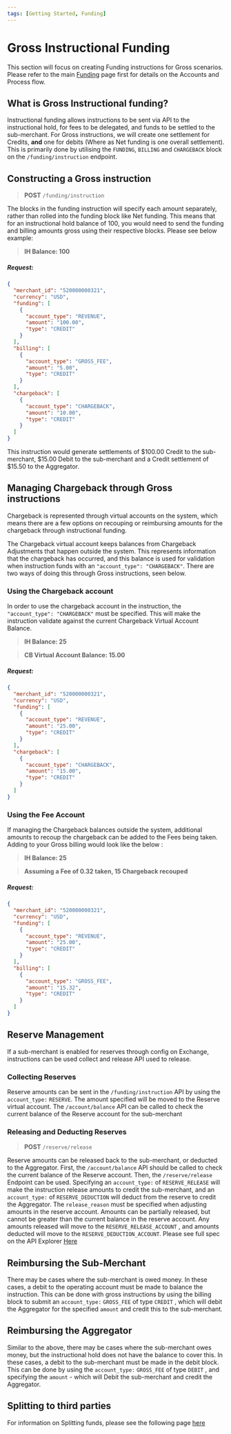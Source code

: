```yaml
---
tags: [Getting Started, Funding]
---
```


# Gross Instructional Funding

This section will focus on creating Funding instructions for Gross scenarios. Please refer to the main [Funding](?path=docs/getting-started/getting-started-funding.md) page first for details on the Accounts and Process flow.

## What is Gross Instructional funding?

Instructional funding allows instructions to be sent via API to the instructional hold, for fees to be delegated, and funds to be settled to the sub-merchant.
For Gross instructions, we will create one settlement for Credits, **and** one for debits (Where as Net funding is one overall settlement). This is primarily done by utilising the `FUNDING`, `BILLING` and `CHARGEBACK` block on the `/funding/instruction` endpoint.

## Constructing a Gross instruction 

<!-- theme: info -->
>**POST** `/funding/instruction`

The blocks in the funding instruction will specify each amount separately, rather than rolled into the funding block like Net funding. 
This means that for an instructional hold balance of 100, you would need to send the funding and billing amounts gross using their respective blocks. 
Please see below example:
<!-- theme: success -->
>**IH Balance: 100**

##### Request:

```json
{
  "merchant_id": "520000000321",
  "currency": "USD",
  "funding": [
    {
      "account_type": "REVENUE",
      "amount": "100.00",
      "type": "CREDIT"
    }
  ],
  "billing": [
    {
      "account_type": "GROSS_FEE",
      "amount": "5.00",
      "type": "CREDIT"
    }
  ],
  "chargeback": [
    {
      "account_type": "CHARGEBACK",
      "amount": "10.00",
      "type": "CREDIT"
    }
  ]
}

```
This instruction would generate settlements of $100.00 Credit to the sub-merchant, $15.00 Debit to the sub-merchant and a Credit settlement of $15.50 to the Aggregator.

## Managing Chargeback through Gross instructions

Chargeback is represented through virtual accounts on the system, which means there are a few options on recouping or reimbursing amounts for the chargeback through instructional funding.

The Chargeback virtual account keeps balances from Chargeback Adjustments that happen outside the system. This represents information that the chargeback has occurred, and this balance is used for validation when instruction funds with an `"account_type": "CHARGEBACK"`. There are two ways of doing this through Gross instructions, seen below.

### Using the Chargeback account

In order to use the chargeback account in the instruction, the `"account_type": "CHARGEBACK"` must be specified. This will make the instruction validate against the current Chargeback Virtual Account Balance.
<!-- theme: success -->
>**IH Balance: 25**

<!-- theme: warning -->
>**CB Virtual Account Balance: 15.00**

##### Request:
```json
{
  "merchant_id": "520000000321",
  "currency": "USD",
  "funding": [
    {
      "account_type": "REVENUE",
      "amount": "25.00",
      "type": "CREDIT"
    }
  ],
  "chargeback": [
    {
      "account_type": "CHARGEBACK",
      "amount": "15.00",
      "type": "CREDIT"
    }
  ]
}

```

### Using the Fee Account

If managing the Chargeback balances outside the system, additional amounts to recoup the chargeback can be added to the Fees being taken. Adding to your Gross billing would look like the below :

<!-- theme: success -->
>**IH Balance: 25**

<!-- theme: warning -->
>**Assuming a Fee of 0.32 taken, 15 Chargeback recouped**

##### Request:
```json
{
  "merchant_id": "520000000321",
  "currency": "USD",
  "funding": [
    {
      "account_type": "REVENUE",
      "amount": "25.00",
      "type": "CREDIT"
    }
  ],
  "billing": [
    {
      "account_type": "GROSS_FEE",
      "amount": "15.32",
      "type": "CREDIT"
    }
  ]
}

```
##  Reserve Management

If a sub-merchant is enabled for reserves through config on Exchange, instructions can be used collect and release API used to release. 

### Collecting Reserves

Reserve amounts can be sent in the `/funding/instruction` API by using the `account_type:` `RESERVE`. The amount specified will be moved to the Reserve virtual account. The `/account/balance` API can be called to check the current balance of the Reserve account for the sub-merchant

### Releasing and Deducting Reserves

<!-- theme: info -->
>**POST** `/reserve/release`

Reserve amounts can be released back to the sub-merchant, or deducted to the Aggregator. First, the `/account/balance` API should be called to check the current balance of the Reserve account.
Then, the `/reserve/release` Endpoint can be used. Specifying an `account_type:` of `RESERVE_RELEASE` will make the instruction release amounts to credit the sub-merchant, and an `account_type:` of `RESERVE_DEDUCTION` will deduct from the reserve to credit the Aggregator.
The `release_reason` must be specified when adjusting amounts in the reserve account. 
Amounts can be partially released, but cannot be greater than the current balance in the reserve account.
Any amounts released will move to the `RESERVE_RELEASE_ACCOUNT` , and amounts deducted will move to the `RESERVE_DEDUCTION_ACCOUNT`.
Please see full spec on the API Explorer [Here](../api/?type=post&path=/reserve/release) 

## Reimbursing the Sub-Merchant

There may be cases where the sub-merchant is owed money. In these cases, a debit to the operating account must be made to balance the instruction. 
This can be done with gross instructions by using the billing block to submit an `account_type:` `GROSS_FEE` of type `CREDIT` , which will debit the Aggregator for the specified `amount` and credit this to the sub-merchant.

## Reimbursing the Aggregator

Similar to the above, there may be cases where the sub-merchant owes money, but the instructional hold does not have the balance to cover this. In these cases, a debit to the sub-merchant must be made in the debit block.
This can be done by using the `account_type:` `GROSS_FEE` of type `DEBIT` , and specifying the `amount` - which will Debit the sub-merchant and credit the Aggregator.

## Splitting to third parties

For information on Splitting funds, please see the following page [here](?path=docs/getting-started/getting-started-instfunding-split.md)

